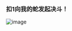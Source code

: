### 扣1向我的蛇发起决斗！
![image](https://github.com/user-attachments/assets/aa6f22bc-00e3-483a-81da-f69fa2e3d97a)
